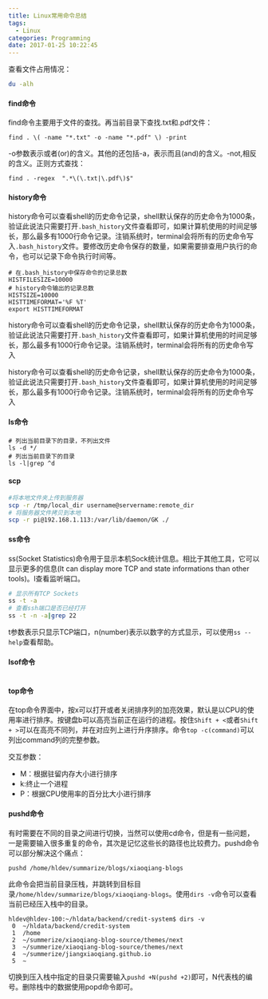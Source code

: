 ```yaml
---
title: Linux常用命令总结
tags:
  - Linux
categories: Programming
date: 2017-01-25 10:22:45
---
```



查看文件占用情况：

```Bash
du -alh
```

<!-- more -->

#### find命令

find命令主要用于文件的查找。再当前目录下查找.txt和.pdf文件：

```shell
find . \( -name "*.txt" -o -name "*.pdf" \) -print
```
-o参数表示或者(or)的含义。其他的还包括-a，表示而且(and)的含义。-not,相反的含义。正则方式查找：

```shell
find . -regex  ".*\(\.txt|\.pdf\)$"
```



#### history命令

history命令可以查看shell的历史命令记录，shell默认保存的历史命令为1000条，验证此说法只需要打开`.bash_history`文件查看即可，如果计算机使用的时间足够长，那么最多有1000行命令记录。注销系统时，terminal会将所有的历史命令写入`.bash_history`文件。要修改历史命令保存的数量，如果需要排查用户执行的命令，也可以记录下命令执行时间等。

```shell
# 在.bash_history中保存命令的记录总数
HISTFILESIZE=10000
# history命令输出的记录总数
HISTSIZE=10000
HISTTIMEFORMAT='%F %T'
export HISTTIMEFORMAT
```

history命令可以查看shell的历史命令记录，shell默认保存的历史命令为1000条，验证此说法只需要打开`.bash_history`文件查看即可，如果计算机使用的时间足够长，那么最多有1000行命令记录。注销系统时，terminal会将所有的历史命令写入

history命令可以查看shell的历史命令记录，shell默认保存的历史命令为1000条，验证此说法只需要打开`.bash_history`文件查看即可，如果计算机使用的时间足够长，那么最多有1000行命令记录。注销系统时，terminal会将所有的历史命令写入


#### ls命令

```shell
# 列出当前目录下的目录，不列出文件
ls -d */
# 列出当前目录下的目录
ls -l|grep ^d
```

#### scp

```Bash
#将本地文件夹上传到服务器
scp -r /tmp/local_dir username@servername:remote_dir
# 将服务器文件拷贝到本地
scp -r pi@192.168.1.113:/var/lib/daemon/GK ./
```

#### ss命令

ss(Socket Statistics)命令用于显示本机Sock统计信息。相比于其他工具，它可以显示更多的信息(It can display more TCP and state informations than other tools)。l查看监听端口。
```Bash
# 显示所有TCP Sockets
ss -t -a
# 查看ssh端口是否已经打开
ss -t -n -a|grep 22
```

t参数表示只显示TCP端口，n(number)表示以数字的方式显示，可以使用`ss --help`查看帮助。

#### lsof命令

```Bash

```

#### top命令

在top命令界面中，按x可以打开或者关闭排序列的加亮效果，默认是以CPU的使用率进行排序。按键盘b可以高亮当前正在运行的进程。按住`Shift + <`或者`Shift + >`可以在高亮不同列，并在对应列上进行升序排序。命令`top -c(command)`可以列出command列的完整参数。

交互参数：

* M：根据驻留内存大小进行排序
* k:终止一个进程
* P：根据CPU使用率的百分比大小进行排序

#### pushd命令

有时需要在不同的目录之间进行切换，当然可以使用cd命令，但是有一些问题，一是需要输入很多重复的命令，其次是记忆这些长的路径也比较费力。pushd命令可以部分解决这个痛点：

```shell
pushd /home/hldev/summarize/blogs/xiaoqiang-blogs
```

此命令会把当前目录压栈，并跳转到目标目录`/home/hldev/summarize/blogs/xiaoqiang-blogs`。使用`dirs -v`命令可以查看当前已经压入栈中的目录。

```shell
hldev@hldev-100:~/hldata/backend/credit-system$ dirs -v
 0  ~/hldata/backend/credit-system
 1  /home
 2  ~/summerize/xiaoqiang-blog-source/themes/next
 3  ~/summerize/xiaoqiang-blog-source/themes/next
 4  ~/summerize/jiangxiaoqiang.github.io
 5  ~
```

切换到压入栈中指定的目录只需要输入`pushd +N(pushd +2)`即可，N代表栈的编号。删除栈中的数据使用popd命令即可。
